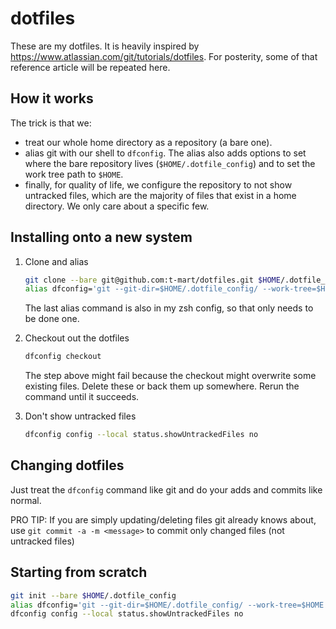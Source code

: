 # dotfiles

These are my dotfiles. It is heavily inspired by <https://www.atlassian.com/git/tutorials/dotfiles>.
For posterity, some of that reference article will be repeated here.

## How it works

The trick is that we:
- treat our whole home directory as a repository (a bare one).
- alias git with our shell to `dfconfig`. The alias also adds options to set where the bare
repository lives (`$HOME/.dotfile_config`) and to set the work tree path to `$HOME`.
- finally, for quality of life, we configure the repository to not show untracked files, which are
the majority of files that exist in a home directory. We only care about a specific few.

## Installing onto a new system

1. Clone and alias

    ```zsh
    git clone --bare git@github.com:t-mart/dotfiles.git $HOME/.dotfile_config
    alias dfconfig='git --git-dir=$HOME/.dotfile_config/ --work-tree=$HOME'
    ```

    The last alias command is also in my zsh config, so that only needs to be done one.

2. Checkout out the dotfiles

    ```zsh
    dfconfig checkout
    ```

    The step above might fail because the checkout might overwrite some existing files. Delete these
    or back them up somewhere. Rerun the command until it succeeds.

3. Don't show untracked files

    ```zsh
    dfconfig config --local status.showUntrackedFiles no
    ```

## Changing dotfiles

Just treat the `dfconfig` command like git and do your adds and commits like normal.

PRO TIP: If you are simply updating/deleting files git already knows about, use
`git commit -a -m <message>` to commit only changed files (not untracked files)

## Starting from scratch

```zsh
git init --bare $HOME/.dotfile_config
alias dfconfig='git --git-dir=$HOME/.dotfile_config/ --work-tree=$HOME'
dfconfig config --local status.showUntrackedFiles no
```
